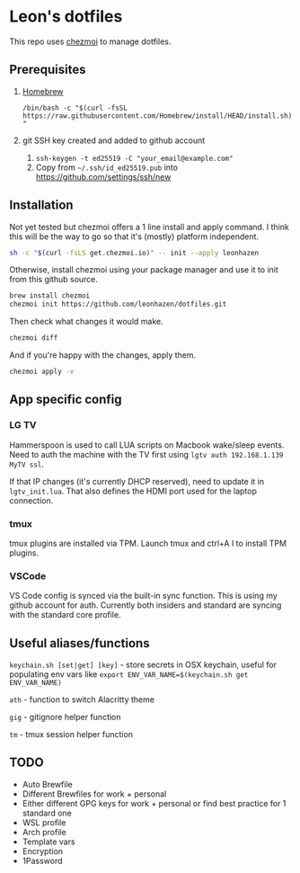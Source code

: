 # Leon's dotfiles

This repo uses [chezmoi](https://github.com/twpayne/chezmoi) to manage dotfiles.

## Prerequisites
1. [Homebrew](https://brew.sh/)

    `/bin/bash -c "$(curl -fsSL https://raw.githubusercontent.com/Homebrew/install/HEAD/install.sh)"`

2. git SSH key created and added to github account
    1. `ssh-keygen -t ed25519 -C "your_email@example.com"`
    2. Copy from `~/.ssh/id_ed25519.pub` into https://github.com/settings/ssh/new

## Installation
Not yet tested but chezmoi offers a 1 line install and apply command. I think this will be the way to go so that it's (mostly) platform independent.
```bash
sh -c "$(curl -fsLS get.chezmoi.io)" -- init --apply leonhazen
```

Otherwise, install chezmoi using your package manager and use it to init from this github source.
```bash
brew install chezmoi
chezmoi init https://github.com/leonhazen/dotfiles.git
```

Then check what changes it would make.
```bash
chezmoi diff
```

And if you're happy with the changes, apply them.
```bash
chezmoi apply -v
```

## App specific config

### LG TV
Hammerspoon is used to call LUA scripts on Macbook wake/sleep events. Need to auth the machine with the TV first using `lgtv auth 192.168.1.139 MyTV ssl`.

If that IP changes (it's currently DHCP reserved), need to update it in `lgtv_init.lua`. That also defines the HDMI port used for the laptop connection.

### tmux
tmux plugins are installed via TPM. Launch tmux and ctrl+A I to install TPM plugins. 

### VSCode

VS Code config is synced via the built-in sync function. This is using my github account for auth. Currently both insiders and standard are syncing with the standard core profile.

## Useful aliases/functions

`keychain.sh [set|get] [key]` - store secrets in OSX keychain, useful for populating env vars like `export ENV_VAR_NAME=$(keychain.sh get ENV_VAR_NAME)`

`ath` - function to switch Alacritty theme

`gig` - gitignore helper function

`tm` - tmux session helper function


## TODO
- Auto Brewfile
- Different Brewfiles for work + personal
- Either different GPG keys for work + personal or find best practice for 1 standard one
- WSL profile
- Arch profile
- Template vars
- Encryption
- 1Password